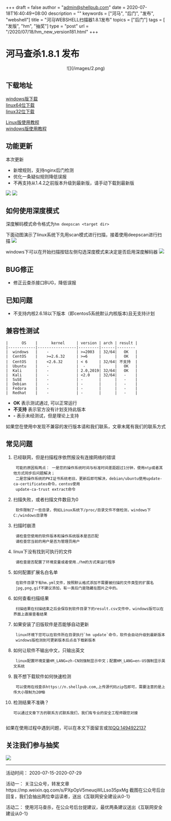 +++
draft = false
author = "admin@shellpub.com"
date = 2020-07-18T16:40:49+08:00
description = ""
keywords = ["河马", "后门", "发布", "webshell"]
title = "河马WEBSHELL扫描器1.8.1发布"
topics = ["后门"]
tags = [ "发版", "hm", "抽奖"]
type = "post"
url = "/2020/07/18/hm_new_version181.html"
+++


# 河马查杀1.8.1 发布
<center>
![](/images/2.png)
</center>

## 下载地址

[windows版下载](http://dl.shellpub.com/hm-ui/latest/HmSetup.zip?version=1.8.1)  
[linux64位下载](http://dl.shellpub.com/hm/latest/hm-linux-amd64.tgz?version=1.8.1)  
[linux32位下载](http://dl.shellpub.com/hm/latest/hm-linux-386.tgz?version=1.8.1)
  
[Linux版使用教程](http://www.shellpub.com/doc/hm_linux_usage.html)  
[windows版使用教程](http://blog.shellpub.com/2017/08/09/%E6%B2%B3%E9%A9%ACwebshell%E6%89%AB%E6%8F%8F%E5%99%A8v1_2.html)

## 功能更新

  本次更新

* 新增规则，支持nginx后门检测
* 优化一条疑似规则降低误报
* 不再支持从1.4.2之前版本升级到最新版，请手动下载到最新版

![](/images/nginx-linux-bd.png)
![](/images/1.81.webp.jpg)

## 如何使用深度模式

  深度解码模式命令格式为`hm deepscan <target dir>`

  下面动图演示了linux系统下先用scan模式进行扫描，接着使用deepscan进行扫描
  ![](/images/scan_vs_deepscan.gif)

	
  windows下可以在开始扫描按钮左侧勾选深度模式来决定是否启用深度解码器
  ![](/images/windows_deepscan.png)


## BUG修正

* 修正云查杀接口BUG，降低误报

## 已知问题

* 不支持内核2.6.18以下版本（即centos5系统默认内核版本)且无支持计划

## 兼容性测试


	|      OS    |      kernel     | version | arch | result |
	|------------|-----------------|---------|------|--------
	|  windows   |    -            | >=2003  | 32/64|   OK   |
	|  CentOS    |    >=2.6.32     | >=6     |      |   OK   |
	|  CentOS    |    <2.6.32      | < 6     | 32/64| 不支持  |
	|  Ubuntu    |    -            |  -      |      |   OK   |
	|  Kali      |    -            | 2.0,2019| 32/64|   OK   |
	|  Kali      |    -            | <2.0    | 32/64|   -    |
	|  SuSE      |    -            | -       |      |   -    |
	|  Debian    |    -            | -       |      |   -    |
	|  Fedora    |    -            | -       |      |   -    |
	|  Redhat    |    -            | -       |      |   -    |


- **OK** 表示测试通过, 可以正常运行
- **不支持** 表示官方没有计划支持此版本
- **-** 表示未经测试，但是理论上支持

如果您在使用中发现不兼容的发行版本请和我们联系，文章末尾有我们的联系方式


## 常见问题

1. 已经联网，但是扫描程序依然报没有连接网络的错误

		可能的原因有两点： 一是您的操作系统时间与标准时间差距超过1分钟，使用ntp或者其他方式同步后问题解决； 
		二是您操作系统的PKI证书系统老旧，更新后即可解决，debian/ubuntu使用update-ca-certificates命令，centos使用
		update-ca-trust extract命令

2. 扫描失败，或者扫描文件数目为0

		软件限制了一些目录，例如Linux系统下/proc/目录文件不做检测，windows下C:/windows目录等

3. 扫描时崩溃

		请检查您使用的软件版本和操作系统版本是否匹配
		请检查您当前的用户是否为管理员用户

4. linux下没有找到可执行的文件

		请检查是否配置了环境变量或者使用./hm的方式来运行程序

5. 如何配置扩展名白名单

		在软件目录下有hm.yml文件，按照默认格式添加不需要被扫描的文件类型的扩展名
		jpg,png,gif不建议添加，有一类后门是隐藏在图片之中的。

6. 如何查看扫描结果

		扫描结果在扫描结束之后会保存到软件目录下的result.csv文件中，windows版可以在界面上直接查看结果

7. 如果安装了旧版软件是否能够自动更新

		linux环境下您可以在软件所在目录执行`hm update`命令，软件会自动升级到最新版本
		windows版检测到可更新版本后点击下载新版本

8. 如何让软件不输出中文，只输出英文

		linux配置环境变量HM_LANG=zh-CN则强制显示中文；配置HM_LANG=en-US强制显示英文系统

9. 我不想下载软件如何快速检测

		可以使用在线查杀https://n.shellpub.com,上传源代码zip包即可，需要注意的是上传大小限制为20MB

10. 检测结果不准确？

		可以通过文章下方的联系方式联系我们，我们有专业的安全工程师跟您对接
	
## 

如果在使用过程中遇到问题，可以在本文下面留言或加<a href="tencent://message/?uin=1494922137&amp;Site=&amp;Menu=yes">QQ:1494922137</a>


## 关注我们参与抽奖

![](http://open.weixin.qq.com/qr/code?username=gh_d110440c4890)
****

活动时间： 2020-07-15-2020-07-29

活动一：
关注公众号，转发文章https://mp.weixin.qq.com/s/PXpOpV5meuqWLLso35pxMg
截图在公众号后台回复，我们会抽出两位幸运读者，送出《互联网安全建设从0-1》

活动二：
使用河马查杀，在公众号后台提建议，最优两条建议送出《互联网安全建设从0-1》
